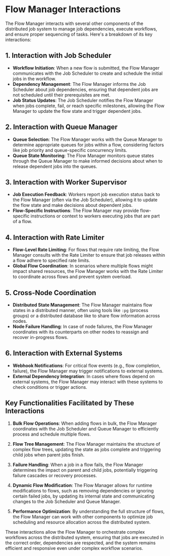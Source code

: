 # Flow Manager Interactions

The Flow Manager interacts with several other components of the distributed job system to manage job dependencies, execute workflows, and ensure proper sequencing of tasks. Here's a breakdown of its key interactions:

## 1. Interaction with Job Scheduler

- **Workflow Initiation**: When a new flow is submitted, the Flow Manager communicates with the Job Scheduler to create and schedule the initial jobs in the workflow.
- **Dependency Management**: The Flow Manager informs the Job Scheduler about job dependencies, ensuring that dependent jobs are not scheduled until their prerequisites are met.
- **Job Status Updates**: The Job Scheduler notifies the Flow Manager when jobs complete, fail, or reach specific milestones, allowing the Flow Manager to update the flow state and trigger dependent jobs.

## 2. Interaction with Queue Manager

- **Queue Selection**: The Flow Manager works with the Queue Manager to determine appropriate queues for jobs within a flow, considering factors like job priority and queue-specific concurrency limits.
- **Queue State Monitoring**: The Flow Manager monitors queue states through the Queue Manager to make informed decisions about when to release dependent jobs into the queues.

## 3. Interaction with Worker Supervisor

- **Job Execution Feedback**: Workers report job execution status back to the Flow Manager (often via the Job Scheduler), allowing it to update the flow state and make decisions about dependent jobs.
- **Flow-Specific Instructions**: The Flow Manager may provide flow-specific instructions or context to workers executing jobs that are part of a flow.

## 4. Interaction with Rate Limiter

- **Flow-Level Rate Limiting**: For flows that require rate limiting, the Flow Manager consults with the Rate Limiter to ensure that job releases within a flow adhere to specified rate limits.
- **Global Flow Coordination**: In scenarios where multiple flows might impact shared resources, the Flow Manager works with the Rate Limiter to coordinate across flows and prevent system overload.

## 5. Cross-Node Coordination

- **Distributed State Management**: The Flow Manager maintains flow states in a distributed manner, often using tools like `:pg` (process groups) or a distributed database like         to share flow information across nodes.
- **Node Failure Handling**: In case of node failures, the Flow Manager coordinates with its counterparts on other nodes to reassign and recover in-progress flows.

## 6. Interaction with External Systems

- **Webhook Notifications**: For critical flow events (e.g., flow completion, failure), the Flow Manager may trigger notifications to external systems.
- **External Dependency Integration**: In cases where flows depend on external systems, the Flow Manager may interact with these systems to check conditions or trigger actions.

## Key Functionalities Facilitated by These Interactions

1. **Bulk Flow Operations**: When adding flows in bulk, the Flow Manager coordinates with the Job Scheduler and Queue Manager to efficiently process and schedule multiple flows.

2. **Flow Tree Management**: The Flow Manager maintains the structure of complex flow trees, updating the state as jobs complete and triggering child jobs when parent jobs finish.

3. **Failure Handling**: When a job in a flow fails, the Flow Manager determines the impact on parent and child jobs, potentially triggering failure cascades or recovery processes.

4. **Dynamic Flow Modification**: The Flow Manager allows for runtime modifications to flows, such as removing dependencies or ignoring certain failed jobs, by updating its internal state and communicating changes to the Job Scheduler and Queue Manager.

5. **Performance Optimization**: By understanding the full structure of flows, the Flow Manager can work with other components to optimize job scheduling and resource allocation across the distributed system.

These interactions allow the Flow Manager to orchestrate complex workflows across the distributed system, ensuring that jobs are executed in the correct order, dependencies are respected, and the system remains efficient and responsive even under complex workflow scenarios.
